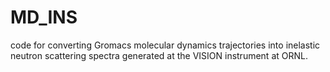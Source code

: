 # MD_INS
code for converting Gromacs molecular dynamics trajectories into inelastic neutron scattering spectra generated at the VISION instrument at ORNL.

